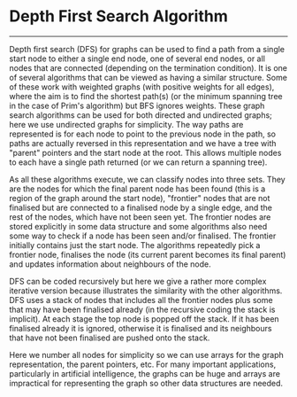 # Depth First Search Algorithm
---
Depth first search (DFS) for graphs can be used to find a path from
a single start node to either a single end node, one of several end
nodes, or all nodes that are connected (depending on the termination
condition).
It is one of several algorithms that can be viewed as having a similar
structure. Some of these work with weighted graphs (with positive weights
for all edges), where the aim is to find the shortest path(s) (or the
minimum spanning tree in the case of Prim's algorithm) but BFS ignores
weights. These graph search algorithms can be used for both directed
and undirected graphs; here we use undirected graphs for simplicity.
The way paths are represented is for each node to point to the previous
node in the path, so paths are actually reversed in this representation
and we have a tree with "parent" pointers and the start node at the
root. This allows multiple nodes to each have a single path returned
(or we can return a spanning tree).

As all these algorithms execute, we can classify nodes into three sets.
They are the nodes for which the final parent node has been found (this
is a region of the graph around the start node), "frontier" nodes that
are not finalised but are connected to a finalised node by a single edge,
and the rest of the nodes, which have not been seen yet. The frontier
nodes are stored explicitly in some data structure and some algorithms
also need some way to check if a node has been seen and/or finalised. The
frontier initially contains just the start node. The algorithms repeatedly
pick a frontier node, finalises the node (its current parent becomes
its final parent) and updates information about neighbours of the node.

DFS can be coded recursively but here we give a rather more complex
iterative version because illustrates the similarity with the other
algorithms. DFS uses a stack of nodes that includes all the frontier
nodes plus some that may have been finalised already (in the recursive
coding the stack is implicit). At each stage the top node is popped off
the stack. If it has been finalised already it is ignored, otherwise it
is finalised and its neighbours that have not been finalised are pushed
onto the stack.

Here we number all nodes for simplicity so we can use arrays for the
graph representation, the parent pointers, etc.  For many important
applications, particularly in artificial intelligence, the graphs can
be huge and arrays are impractical for representing the graph so other
data structures are needed.